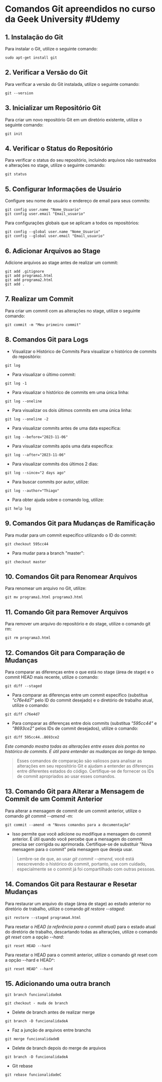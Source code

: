 # Comandos Git apreendidos no curso da Geek University #Udemy

## 1. Instalação do Git

Para instalar o Git, utilize o seguinte comando:

~~~
sudo apt-get install git
~~~

## 2. Verificar a Versão do Git

Para verificar a versão do Git instalada, utilize o seguinte comando:

~~~
git --version
~~~

## 3. Inicializar um Repositório Git

Para criar um novo repositório Git em um diretório existente, utilize o seguinte comando:

~~~
git init
~~~

## 4. Verificar o Status do Repositório

Para verificar o status do seu repositório, incluindo arquivos não rastreados e alterações no stage, utilize o seguinte comando:

~~~
git status
~~~

## 5. Configurar Informações de Usuário

Configure seu nome de usuário e endereço de email para seus commits:

~~~
git config user.name "Nome_Usuario"
git config user.email "Email_usuario"
~~~

Para configurações globais que se aplicam a todos os repositórios:

~~~
git config --global user.name "Nome_Usuario"
git config --global user.email "Email_usuario"
~~~

## 6. Adicionar Arquivos ao Stage

Adicione arquivos ao stage antes de realizar um commit:

~~~
git add .gitignore
git add programa1.html
git add programa2.html
git add .
~~~

## 7. Realizar um Commit

Para criar um commit com as alterações no stage, utilize o seguinte comando:

~~~
git commit -m "Meu primeiro commit"
~~~

## 8. Comandos Git para Logs

* Visualizar o Histórico de Commits
Para visualizar o histórico de commits do repositório:

~~~
git log
~~~

* Para visualizar o último commit:

~~~
git log -1
~~~

* Para visualizar o histórico de commits em uma única linha:

~~~
git log --oneline
~~~

* Para visualizar os dois últimos commits em uma única linha:

~~~
git log --oneline -2
~~~

* Para visualizar commits antes de uma data específica:

~~~
git log --before="2023-11-06"
~~~

* Para visualizar commits após uma data específica:

~~~
git log --after="2023-11-06"
~~~

* Para visualizar commits dos últimos 2 dias:

~~~
git log --since="2 days ago"
~~~

* Para buscar commits por autor, utilize:

~~~
git log --author="Thiago"
~~~

* Para obter ajuda sobre o comando log, utilize:

~~~
git help log
~~~

## 9. Comandos Git para Mudanças de Ramificação

Para mudar para um commit específico utilizando o ID do commit:

~~~
git checkout 595cc44
~~~

* Para mudar para a branch "master":

~~~
git checkout master
~~~

## 10. Comandos Git para Renomear Arquivos

Para renomear um arquivo no Git, utilize:

~~~
git mv programa1.html programa3.html
~~~

## 11. Comando Git para Remover Arquivos

Para remover um arquivo do repositório e do stage, utilize o comando git rm:

~~~
git rm programa3.html
~~~

## 12. Comandos Git para Comparação de Mudanças

Para comparar as diferenças entre o que está no stage (área de stage) e o commit HEAD mais recente, utilize o comando:

~~~
git diff --staged
~~~

* Para comparar as diferenças entre um commit específico (substitua *"c76e4d7"* pelo ID do commit desejado) e o diretório de trabalho atual, utilize o comando:

~~~
git diff c76e4d7
~~~

* Para comparar as diferenças entre dois commits (substitua *"595cc44"* e *"8693ce2"* pelos IDs de commit desejados), utilize o comando:

~~~
git diff 595cc44..8693ce2
~~~

*Este comando mostra todas as alterações entre esses dois pontos no histórico de commits. É útil para entender as mudanças ao longo do tempo.*

>Esses comandos de comparação são valiosos para analisar as alterações em seu repositório Git e ajudam a entender as diferenças entre diferentes estados do código. Certifique-se de fornecer os IDs de commit apropriados ao usar esses comandos.


## 13. Comando Git para Alterar a Mensagem de Commit de um Commit Anterior

Para alterar a mensagem de commit de um commit anterior, utilize o comando *git commit --amend -m*:

~~~
git commit --amend -m "Novos comandos para a documentação"
~~~

* Isso permite que você adicione ou modifique a mensagem do commit anterior. É útil quando você percebe que a mensagem do commit precisa ser corrigida ou aprimorada. Certifique-se de substituir "Nova mensagem para o commit" pela mensagem que deseja usar.

>Lembre-se de que, ao usar *git commit --amend*, você está reescrevendo o histórico do commit, portanto, use com cuidado, especialmente se o commit já foi compartilhado com outras pessoas.


## 14. Comandos Git para Restaurar e Resetar Mudanças
Para restaurar um arquivo do stage (área de stage) ao estado anterior no diretório de trabalho, utilize o comando *git restore --staged*:

~~~
git restore --staged programa4.html
~~~

Para resetar o *HEAD (a referência para o commit atual)* para o estado atual do diretório de trabalho, descartando todas as alterações, utilize o comando *git reset* com a opção *--hard*:

~~~
git reset HEAD --hard
~~~

Para resetar o HEAD para o commit anterior, utilize o comando git reset com a opção --hard e HEAD^:

~~~
git reset HEAD^ --hard
~~~

## 15. Adicionando uma outra branch

~~~
git branch funcionalidadeA
~~~

~~~
git checkout - muda de branch
~~~

* Delete de branch antes de realizar merge

~~~
git branch -D funcionalidadeA 
~~~

* Faz a junção de arquivos entre branchs 

~~~
git merge funcionalidadeB
~~~

* Delete de branch depois do merge de arquivos

~~~
git branch -D funcionalidadeA 
~~~

* Git rebase

~~~
git rebase funcionalidadeC
~~~